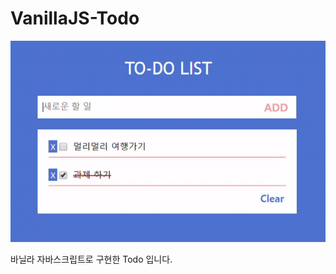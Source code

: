 # VanillaJS-Todo

![](https://github.com/skqoaudgh/VanillaJS-Todo/blob/master/example.gif)

바닐라 자바스크립트로 구현한 Todo 입니다.
